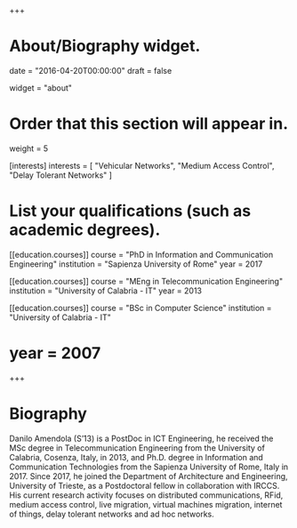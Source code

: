+++
# About/Biography widget.

date = "2016-04-20T00:00:00"
draft = false

widget = "about"

# Order that this section will appear in.
weight = 5

[interests]
  interests = [
    "Vehicular Networks",
    "Medium Access Control",
    "Delay Tolerant Networks"
  ]

# List your qualifications (such as academic degrees).
[[education.courses]]
  course = "PhD in Information and Communication Engineering"
  institution = "Sapienza University of Rome"
  year = 2017

[[education.courses]]
  course = "MEng in Telecommunication Engineering"
  institution = "University of Calabria - IT"
  year = 2013

[[education.courses]]
  course = "BSc in Computer Science"
  institution = "University of Calabria - IT"
#  year = 2007
 
+++

# Biography

Danilo Amendola (S’13) is a PostDoc in ICT Engineering, he received the MSc degree in Telecommunication Engineering from the University of Calabria, Cosenza, Italy, in 2013, and Ph.D. degree in Information and Communication Technologies from the Sapienza University of Rome, Italy in 2017.
Since 2017, he joined the Department of Architecture and Engineering, University of Trieste, as a Postdoctoral fellow in collaboration with IRCCS.
His current research activity focuses on distributed communications, RFid, medium access control, live migration, virtual machines migration, internet of things, delay tolerant networks and ad hoc networks. 

